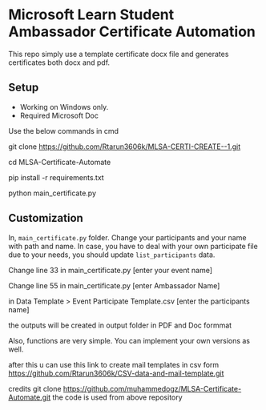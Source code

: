 # Microsoft Learn Student Ambassador Certificate Automation

This repo simply use a template certificate docx file and generates certificates
both docx and pdf.

## Setup

- Working on Windows only.
- Required Microsoft Doc

Use the below commands in cmd

git clone https://github.com/Rtarun3606k/MLSA-CERTI-CREATE--1.git

cd MLSA-Certificate-Automate

pip install -r requirements.txt

python main_certificate.py

## Customization

In, `main_certificate.py` folder. Change your participants and your name with path and name.
In case, you have to deal with your own participate file due to your needs, you should update `list_participants` data.

Change line 33 in main_certificate.py [enter your event name]

Change line 55 in main_certificate.py [enter Ambassador Name]

in Data Template > Event Participate Template.csv [enter the participants name]

the outputs will be created in output folder in PDF and Doc formmat

Also, functions are very simple. You can implement your own versions as well.

after this u can use this link to create mail templates in csv form 
https://github.com/Rtarun3606k/CSV-data-and-mail-template.git


credits 
git clone https://github.com/muhammedogz/MLSA-Certificate-Automate.git
the code is used from above repository
